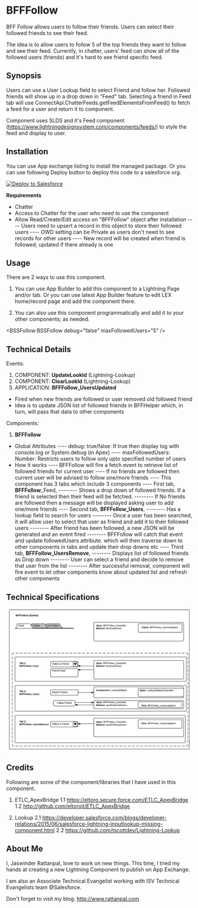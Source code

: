 # BFFFollow
BFF Follow allows users to follow their friends. Users can select their followed friends to see their feed.

The idea is to allow users to follow 5 of the top friends they want to follow and see their feed. Currently, in chatter, users' feed can show all of the followed users (friends) and it's hard to see friend specific feed.

## Synopsis
Users can use a User Lookup field to select Friend and follow her. Followed friends will show up in a drop down in "Feed" tab. Selecting a friend in Feed tab will use ConnectApi.ChatterFeeds.getFeedElementsFromFeed() to fetch a feed for a user and return it to component.
 
Component uses SLDS and it's Feed component (https://www.lightningdesignsystem.com/components/feeds/) to style the feed and display to user.


## Installation
You can use App exchange listing to install the managed package. Or you can use following Deploy button to deploy this code to a salesforce org.

<a href="https://githubsfdeploy.herokuapp.com?owner=jrattanpal&repo=BFFFollow">
  <img alt="Deploy to Salesforce" src="https://raw.githubusercontent.com/afawcett/githubsfdeploy/master/deploy.png">
</a>

**Requirements**
- Chatter
- Access to Chatter for the user who need to use the component
- Allow Read/Create/Edit access on "BFFFollow" object after installation
---- Users need to upsert a record in this object to store their followed users
---- OWD setting can be Private as users don't need to see records for other users
---- New record will be created when friend is followed; updated if there already is one

## Usage ##
There are 2 ways to use this component. 

1) You can use App Builder to add this component to a Lightning Page and/or tab. Or you can use latest App Builder feature to edit LEX home/record page and add the component there.

2) You can also use this component programmatically and add it to your other components; as needed.

&lt;BSSFollow:BSSFollow debug="false" maxFollowedUsers="5" /&gt;


## Technical Details ##
Events:
1. COMPONENT: **UpdateLookId** (Lightning-Lookup)
2. COMPONENT: **ClearLookId** (Lightning-Lookup)
3. APPLICATION: **BFFFollow_UsersUpdated**
- Fired when new friends are followed or user removed old followed friend
- Idea is to update JSON list of followed friends in BFFHelper which, in turn, will pass that data to other components

Components:
1. **BFFFollow**
- Global Attributes
---- debug: true/false: If true then display log with console.log or System.debug (in Apex)
---- maxFollowedUsers: Number: Restricts users to follow only upto specified number of users
- How it works
---- BFFFollow will fire a fetch event to retrieve list of followed friends for current user
---- If no friends are followed then current user will be advised to follow one/more friends
---- This component has 3 tabs which include 3 components
---- First tab, **BFFFollow**_Feed, 
-------- Shows a drop down of followed friends. If a friend is selected then their feed will be fetched.
-------- If No friends are followed then a message will be displayed asking user to add one/more friends
---- Second tab, **BFFFollow_Users**,
-------- Has a lookup field to search for users
-------- Once a user has been searched, it will allow user to select that user as friend and add it to their followed users
-------- After friend has been followed, a new JSON will be generated and an event fired
-------- BFFFollow will catch that event and update followedUsers attribute. which will then traverse down to other components in tabs and update their drop downs etc
---- Third tab, **BFFFollow_UsersRemove**,
-------- Displays list of followed friends as Drop down
-------- User can select a friend and decide to remove that user from the list
-------- After successful removal, component will fire event to let other components know about updated list and refresh other components

## Technical Specifications ##
<img alt="BFFFollow - Diagram" src="resources/BFFFollow_TechDiagram.png" /> 

## Credits
Following are some of the component/libraries that I have used in this component. 

1. ETLC_ApexBridge
1.1 https://eltoro.secure.force.com/ETLC_ApexBridge
1.2 http://github.com/eltoroit/ETLC_ApexBridge

2. Lookup
2.1 https://developer.salesforce.com/blogs/developer-relations/2015/06/salesforce-lightning-inputlookup-missing-component.html
2.2 https://github.com/tscottdev/Lightning-Lookup



## About Me
I, Jaswinder Rattanpal,  love to work on new things. This time, I tried my hands at creating a new Lightning Component to publish on App Exchange.

I am also an Associate Technical Evangelist working with ISV Technical Evangelists team @Salesforce.

Don't forget to visit my blog: http://www.rattanpal.com